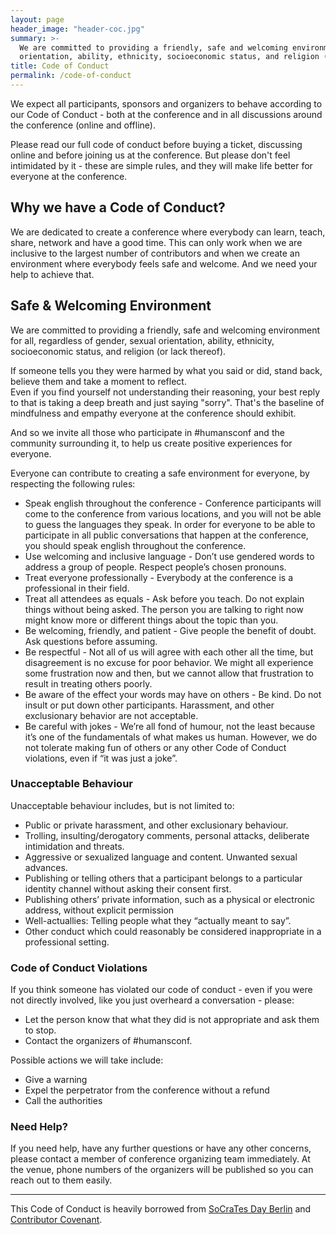 ```yaml
---
layout: page
header_image: "header-coc.jpg"
summary: >-
  We are committed to providing a friendly, safe and welcoming environment for all, regardless of gender, sexual
  orientation, ability, ethnicity, socioeconomic status, and religion (or lack thereof).
title: Code of Conduct
permalink: /code-of-conduct
---
```


We expect all participants, sponsors and organizers to behave according to our Code of Conduct - both at the conference
and in all discussions around the conference (online and offline).

Please read our full code of conduct before buying a ticket, discussing online and before joining us at the conference.
But please don't feel intimidated by it - these are simple rules, and they will make life better for everyone at the
conference.

## Why we have a Code of Conduct?

We are dedicated to create a conference where everybody can learn, teach, share, network and have a good time. This can
only work when we are inclusive to the largest number of contributors and when we create an environment where everybody
feels safe and welcome. And we need your help to achieve that.

## Safe & Welcoming Environment

We are committed to providing a friendly, safe and welcoming environment for all, regardless of gender, sexual
orientation, ability, ethnicity, socioeconomic status, and religion (or lack thereof).

If someone tells you they were harmed by what you said or did, stand back, believe them and take a moment to reflect.  
Even if you find yourself not understanding their reasoning, your best reply to that is taking a deep breath and just
saying "sorry". That's the baseline of mindfulness and empathy everyone at the conference should exhibit.

And so we invite all those who participate in #humansconf and the community surrounding it, to help us create positive
experiences for everyone.

Everyone can contribute to creating a safe environment for everyone, by respecting the following rules:

* Speak english throughout the conference - Conference participants will come to the conference from various locations,
  and you will not be able to guess the languages they speak. In order for everyone to be able to participate in all
  public conversations that happen at the conference, you should speak english throughout the conference.
* Use welcoming and inclusive language - Don’t use gendered words to address a group of people. Respect people’s
  chosen pronouns.
* Treat everyone professionally - Everybody at the conference is a professional in their field.
* Treat all attendees as equals -  Ask before you teach. Do not explain things without being asked. The person you are
  talking to right now might know more or different things about the topic than you.
* Be welcoming, friendly, and patient - Give people the benefit of doubt. Ask questions before assuming.
* Be respectful - Not all of us will agree with each other all the time, but disagreement is no excuse for poor
  behavior. We might all experience some frustration now and then, but we cannot allow that frustration to result in
  treating others poorly.
* Be aware of the effect your words may have on others - Be kind. Do not insult or put down other participants.
  Harassment, and other exclusionary behavior are not acceptable.
* Be careful with jokes - We’re all fond of humour, not the least because it’s one of the fundamentals of what makes us
  human. However, we do not tolerate making fun of others or any other Code of Conduct violations, even if “it was just
  a joke”.

### Unacceptable Behaviour

Unacceptable behaviour includes, but is not limited to:
- Public or private harassment, and other exclusionary behaviour. 
- Trolling, insulting/derogatory comments, personal attacks, deliberate intimidation and threats.
- Aggressive or sexualized language and content. Unwanted sexual advances.
- Publishing or telling others that a participant belongs to a particular identity channel without asking their consent
  first.
- Publishing others’ private information, such as a physical or electronic address, without explicit permission
- Well-actuallies: Telling people what they “actually meant to say”.
- Other conduct which could reasonably be considered inappropriate in a professional setting.

### Code of Conduct Violations

If you think someone has violated our code of conduct - even if you were not directly involved, like you just overheard
a conversation - please:
- Let the person know that what they did is not appropriate and ask them to stop.
- Contact the organizers of #humansconf.


Possible actions we will take include:
- Give a warning
- Expel the perpetrator from the conference without a refund
- Call the authorities

### Need Help?

If you need help, have any further questions or have any other concerns, please contact a member of conference
organizing team immediately. At the venue, phone numbers of the organizers will be published so you can reach out to
them easily.


---

This Code of Conduct is heavily borrowed from [SoCraTes Day Berlin](http://www.socratesday.berlin/) and [Contributor
Covenant](https://www.contributor-covenant.org/version/1/4/code-of-conduct).
